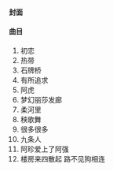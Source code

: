 
#### 封面

#### 曲目

1. 初恋
2. 热带
3. 石牌桥
4. 有所追求
5. 阿虎
6. 梦幻丽莎发廊
7. 柔河里
8. 秧歌舞
9. 很多很多
10. 九条人
11. 阿珍爱上了阿强
12. 楼房来四散起 路不见狗相连
